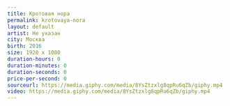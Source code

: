 ```yaml
---
title: Кротовая нора
permalink: krotovaya-nora
layout: default
artist: Не указан
city: Москва
birth: 2016
size: 1920 x 1080
duration-hours: 0
duration-minutes: 0
duration-seconds: 0
price-per-second: 0
sourceurl: https://media.giphy.com/media/8YsZtzxlg8qpRu6qZb/giphy.mp4
video: https://media.giphy.com/media/8YsZtzxlg8qpRu6qZb/giphy.mp4
---
```

